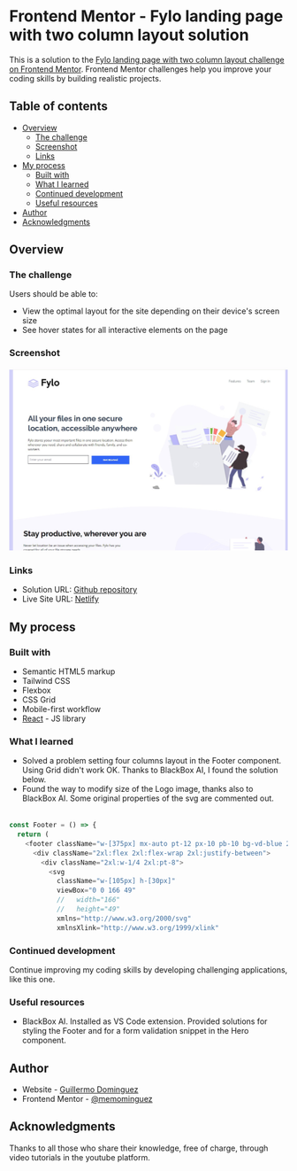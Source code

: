 # Frontend Mentor - Fylo landing page with two column layout solution

This is a solution to the [Fylo landing page with two column layout challenge on Frontend Mentor](https://www.frontendmentor.io/challenges/fylo-landing-page-with-two-column-layout-5ca5ef041e82137ec91a50f5). Frontend Mentor challenges help you improve your coding skills by building realistic projects. 

## Table of contents

- [Overview](#overview)
  - [The challenge](#the-challenge)
  - [Screenshot](#screenshot)
  - [Links](#links)
- [My process](#my-process)
  - [Built with](#built-with)
  - [What I learned](#what-i-learned)
  - [Continued development](#continued-development)
  - [Useful resources](#useful-resources)
- [Author](#author)
- [Acknowledgments](#acknowledgments)



## Overview

### The challenge

Users should be able to:

- View the optimal layout for the site depending on their device's screen size
- See hover states for all interactive elements on the page

### Screenshot

![](./public/Screenshot.jpg)


### Links


- Solution URL:  [Github repository]()
- Live Site URL:  [Netlify]()



## My process

### Built with

- Semantic HTML5 markup
- Tailwind CSS
- Flexbox
- CSS Grid
- Mobile-first workflow
- [React](https://reactjs.org/) - JS library



### What I learned

- Solved a problem setting four columns layout in the Footer component. Using Grid didn't work OK. Thanks to BlackBox AI, I found the solution below.
- Found the way to modify size of the Logo image, thanks also to BlackBox AI. Some original properties of the svg are commented out.

```js

const Footer = () => {
  return (
    <footer className="w-[375px] mx-auto pt-12 px-10 pb-10 bg-vd-blue 2xl:w-[1440px] 2xl:h-[390px] 2xl:-mt-6 2xl:pb-0">
      <div className="2xl:flex 2xl:flex-wrap 2xl:justify-between">
        <div className="2xl:w-1/4 2xl:pt-8">
          <svg
            className="w-[105px] h-[30px]"
            viewBox="0 0 166 49"
            //   width="166"
            //   height="49"
            xmlns="http://www.w3.org/2000/svg"          
            xmlnsXlink="http://www.w3.org/1999/xlink"

```


### Continued development


Continue improving my coding skills by developing challenging applications, like this one.



### Useful resources

- BlackBox AI. Installed as VS Code extension. Provided solutions for styling the Footer and for a form validation snippet in the Hero component.


## Author


- Website - [Guillermo Dominguez](https://gdominguez2024.vercel.app/)
- Frontend Mentor - [@memominguez](https://www.frontendmentor.io/profile/memominguez)


## Acknowledgments


Thanks to all those who share their knowledge, free of charge, through video tutorials in the youtube platform.

